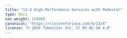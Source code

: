 ```yaml
---
title: "13.4 High-Performance Services with Pedestal"
type: docs
nav_weight: 134000
canonical: "https://clojureforjava.com/4/13/4"
license: "© 2024 Tokenizer Inc. CC BY-NC-SA 4.0"
---
```

